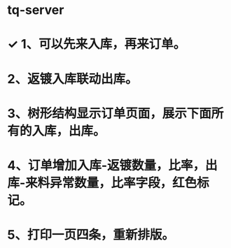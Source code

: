 # tq-server
# ✓ 1、可以先来入库，再来订单。
# 2、返镀入库联动出库。
# 3、树形结构显示订单页面，展示下面所有的入库，出库。
# 4、订单增加入库-返镀数量，比率，出库-来料异常数量，比率字段，红色标记。
# 5、打印一页四条，重新排版。